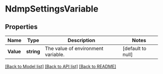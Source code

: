 # NdmpSettingsVariable

## Properties
Name | Type | Description | Notes
------------ | ------------- | ------------- | -------------
**Value** | **string** | The value of environment variable. | [default to null]

[[Back to Model list]](../README.md#documentation-for-models) [[Back to API list]](../README.md#documentation-for-api-endpoints) [[Back to README]](../README.md)


